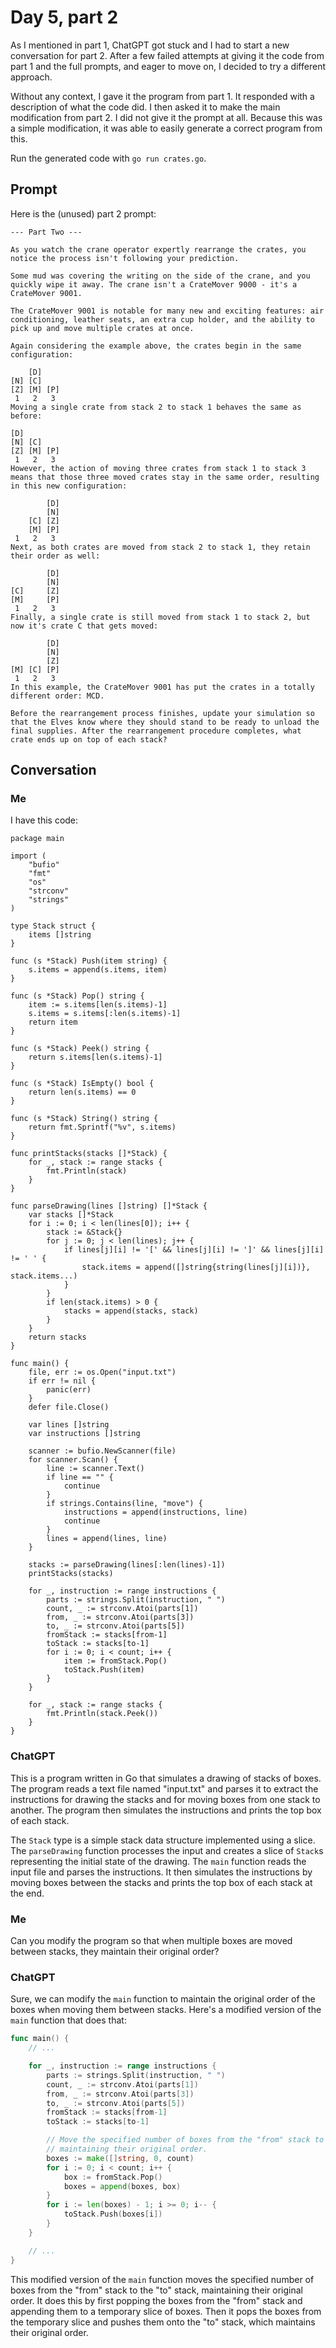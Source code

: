 # Day 5, part 2

As I mentioned in part 1, ChatGPT got stuck and I had to start a new conversation for part 2.  After a few failed attempts at giving it the code from part 1 and the full prompts, and eager to move on, I decided to try a different approach.

Without any context, I gave it the program from part 1.  It responded with a description of what the code did.  I then asked it to make the main modification from part 2.  I did not give it the prompt at all.  Because this was a simple modification, it was able to easily generate a correct program from this.

Run the generated code with `go run crates.go`.

## Prompt

Here is the (unused) part 2 prompt:

```
--- Part Two ---

As you watch the crane operator expertly rearrange the crates, you notice the process isn't following your prediction.

Some mud was covering the writing on the side of the crane, and you quickly wipe it away. The crane isn't a CrateMover 9000 - it's a CrateMover 9001.

The CrateMover 9001 is notable for many new and exciting features: air conditioning, leather seats, an extra cup holder, and the ability to pick up and move multiple crates at once.

Again considering the example above, the crates begin in the same configuration:

    [D]    
[N] [C]    
[Z] [M] [P]
 1   2   3 
Moving a single crate from stack 2 to stack 1 behaves the same as before:

[D]        
[N] [C]    
[Z] [M] [P]
 1   2   3 
However, the action of moving three crates from stack 1 to stack 3 means that those three moved crates stay in the same order, resulting in this new configuration:

        [D]
        [N]
    [C] [Z]
    [M] [P]
 1   2   3
Next, as both crates are moved from stack 2 to stack 1, they retain their order as well:

        [D]
        [N]
[C]     [Z]
[M]     [P]
 1   2   3
Finally, a single crate is still moved from stack 1 to stack 2, but now it's crate C that gets moved:

        [D]
        [N]
        [Z]
[M] [C] [P]
 1   2   3
In this example, the CrateMover 9001 has put the crates in a totally different order: MCD.

Before the rearrangement process finishes, update your simulation so that the Elves know where they should stand to be ready to unload the final supplies. After the rearrangement procedure completes, what crate ends up on top of each stack?
```

## Conversation

### Me

I have this code: 

```
package main

import (
	"bufio"
	"fmt"
	"os"
	"strconv"
	"strings"
)

type Stack struct {
	items []string
}

func (s *Stack) Push(item string) {
	s.items = append(s.items, item)
}

func (s *Stack) Pop() string {
	item := s.items[len(s.items)-1]
	s.items = s.items[:len(s.items)-1]
	return item
}

func (s *Stack) Peek() string {
	return s.items[len(s.items)-1]
}

func (s *Stack) IsEmpty() bool {
	return len(s.items) == 0
}

func (s *Stack) String() string {
	return fmt.Sprintf("%v", s.items)
}

func printStacks(stacks []*Stack) {
	for _, stack := range stacks {
		fmt.Println(stack)
	}
}

func parseDrawing(lines []string) []*Stack {
	var stacks []*Stack
	for i := 0; i < len(lines[0]); i++ {
		stack := &Stack{}
		for j := 0; j < len(lines); j++ {
			if lines[j][i] != '[' && lines[j][i] != ']' && lines[j][i] != ' ' {
				stack.items = append([]string{string(lines[j][i])}, stack.items...)
			}
		}
		if len(stack.items) > 0 {
			stacks = append(stacks, stack)
		}
	}
	return stacks
}

func main() {
	file, err := os.Open("input.txt")
	if err != nil {
		panic(err)
	}
	defer file.Close()

	var lines []string
	var instructions []string

	scanner := bufio.NewScanner(file)
	for scanner.Scan() {
		line := scanner.Text()
		if line == "" {
			continue
		}
		if strings.Contains(line, "move") {
			instructions = append(instructions, line)
			continue
		}
		lines = append(lines, line)
	}

	stacks := parseDrawing(lines[:len(lines)-1])
	printStacks(stacks)

	for _, instruction := range instructions {
		parts := strings.Split(instruction, " ")
		count, _ := strconv.Atoi(parts[1])
		from, _ := strconv.Atoi(parts[3])
		to, _ := strconv.Atoi(parts[5])
		fromStack := stacks[from-1]
		toStack := stacks[to-1]
		for i := 0; i < count; i++ {
			item := fromStack.Pop()
			toStack.Push(item)
		}
	}

	for _, stack := range stacks {
		fmt.Println(stack.Peek())
	}
}
```

### ChatGPT

This is a program written in Go that simulates a drawing of stacks of boxes. The program reads a text file named "input.txt" and parses it to extract the instructions for drawing the stacks and for moving boxes from one stack to another. The program then simulates the instructions and prints the top box of each stack.

The `Stack` type is a simple stack data structure implemented using a slice. The `parseDrawing` function processes the input and creates a slice of `Stack`s representing the initial state of the drawing. The `main` function reads the input file and parses the instructions. It then simulates the instructions by moving boxes between the stacks and prints the top box of each stack at the end.

### Me

Can you modify the program so that when multiple boxes are moved between stacks, they maintain their original order?

### ChatGPT

Sure, we can modify the `main` function to maintain the original order of the boxes when moving them between stacks. Here's a modified version of the `main` function that does that:

```go
func main() {
	// ...

	for _, instruction := range instructions {
		parts := strings.Split(instruction, " ")
		count, _ := strconv.Atoi(parts[1])
		from, _ := strconv.Atoi(parts[3])
		to, _ := strconv.Atoi(parts[5])
		fromStack := stacks[from-1]
		toStack := stacks[to-1]

		// Move the specified number of boxes from the "from" stack to the "to" stack,
		// maintaining their original order.
		boxes := make([]string, 0, count)
		for i := 0; i < count; i++ {
			box := fromStack.Pop()
			boxes = append(boxes, box)
		}
		for i := len(boxes) - 1; i >= 0; i-- {
			toStack.Push(boxes[i])
		}
	}

	// ...
}
```

This modified version of the `main` function moves the specified number of boxes from the "from" stack to the "to" stack, maintaining their original order. It does this by first popping the boxes from the "from" stack and appending them to a temporary slice of boxes. Then it pops the boxes from the temporary slice and pushes them onto the "to" stack, which maintains their original order.
